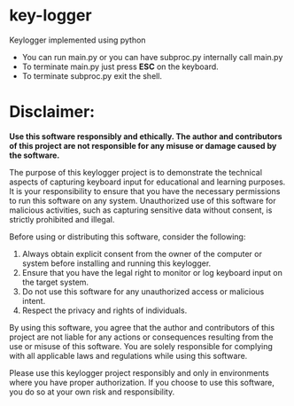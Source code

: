 # key-logger
Keylogger implemented using python

- You can run main.py or you can have subproc.py internally call main.py 
- To terminate main.py just press **ESC** on the keyboard. 
- To terminate subproc.py exit the shell.

Disclaimer:
===========================
**Use this software responsibly and ethically. The author and contributors of this project are not responsible for any misuse or damage caused by the software.**

The purpose of this keylogger project is to demonstrate the technical aspects of capturing keyboard input for educational and learning purposes. It is your responsibility to ensure that you have the necessary permissions to run this software on any system. Unauthorized use of this software for malicious activities, such as capturing sensitive data without consent, is strictly prohibited and illegal.

Before using or distributing this software, consider the following:

1. Always obtain explicit consent from the owner of the computer or system before installing and running this keylogger.
2. Ensure that you have the legal right to monitor or log keyboard input on the target system.
3. Do not use this software for any unauthorized access or malicious intent.
4. Respect the privacy and rights of individuals.

By using this software, you agree that the author and contributors of this project are not liable for any actions or consequences resulting from the use or misuse of this software. You are solely responsible for complying with all applicable laws and regulations while using this software.

Please use this keylogger project responsibly and only in environments where you have proper authorization. If you choose to use this software, you do so at your own risk and responsibility.



